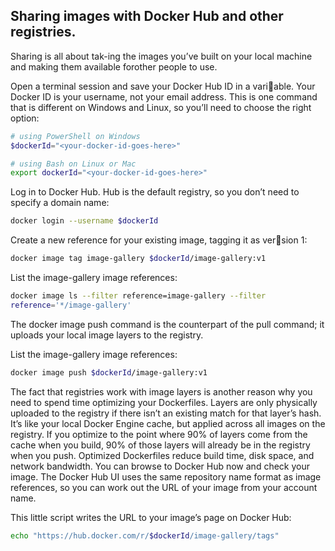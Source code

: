 ## Sharing images with Docker Hub and other registries.

Sharing is all about tak-ing the images you’ve built on your local machine and making them available forother  people  to  use. 

Open a terminal session and save your Docker Hub ID in a vari￾able. Your Docker ID is your username, not your email address. This is one
command that is different on Windows and Linux, so you’ll need to choose
the right option:
```powershell
# using PowerShell on Windows
$dockerId="<your-docker-id-goes-here>"
```

```bash
# using Bash on Linux or Mac
export dockerId="<your-docker-id-goes-here>"
```

Log in to Docker Hub. Hub is the default registry, so you don’t
need to specify a domain name:
```bash
docker login --username $dockerId
```

Create a new reference for your existing image, tagging it as ver￾sion 1:
```bash
docker image tag image-gallery $dockerId/image-gallery:v1
```

List the image-gallery image references:
```bash
docker image ls --filter reference=image-gallery --filter 
reference='*/image-gallery'
```

The docker
image push command is the counterpart of the pull command; it uploads your local
image layers to the registry.

List the image-gallery image references:
```bash
docker image push $dockerId/image-gallery:v1
```

The fact that registries work with image layers is another reason why you need to
spend time optimizing your Dockerfiles. Layers are only physically uploaded to the
registry if there isn’t an existing match for that layer’s hash. It’s like your local Docker
Engine cache, but applied across all images on the registry. If you optimize to the
point where 90% of layers come from the cache when you build, 90% of those layers
will already be in the registry when you push. Optimized Dockerfiles reduce build
time, disk space, and network bandwidth.
 You can browse to Docker Hub now and check your image. The Docker Hub UI
uses the same repository name format as image references, so you can work out the
URL of your image from your account name.


This little script writes the URL to your image’s page on Docker
Hub:
```bash
echo "https://hub.docker.com/r/$dockerId/image-gallery/tags"
```




